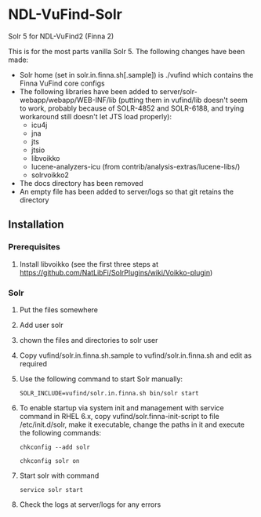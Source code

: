 # NDL-VuFind-Solr

Solr 5 for NDL-VuFind2 (Finna 2)

This is for the most parts vanilla Solr 5. The following changes have been made:

- Solr home (set in solr.in.finna.sh[.sample]) is ./vufind which contains the Finna VuFind core configs
- The following libraries have been added to server/solr-webapp/webapp/WEB-INF/lib (putting them in vufind/lib doesn't seem to work, probably because of SOLR-4852 and SOLR-6188, and trying workaround still doesn't let JTS load properly):
  - icu4j
  - jna
  - jts
  - jtsio
  - libvoikko
  - lucene-analyzers-icu (from contrib/analysis-extras/lucene-libs/)
  - solrvoikko2
- The docs directory has been removed
- An empty file has been added to server/logs so that git retains the directory

## Installation

### Prerequisites

1. Install libvoikko (see the first three steps at https://github.com/NatLibFi/SolrPlugins/wiki/Voikko-plugin)

### Solr

1. Put the files somewhere
2. Add user solr
3. chown the files and directories to solr user
4. Copy vufind/solr.in.finna.sh.sample to vufind/solr.in.finna.sh and edit as required
5. Use the following command to start Solr manually:

    `SOLR_INCLUDE=vufind/solr.in.finna.sh bin/solr start`

6. To enable startup via system init and management with service command in RHEL 6.x, copy vufind/solr.finna-init-script to file /etc/init.d/solr, make it executable, change the paths in it and execute the following commands:

    `chkconfig --add solr`

    `chkconfig solr on`

7. Start solr with command

    `service solr start`

8. Check the logs at server/logs for any errors
